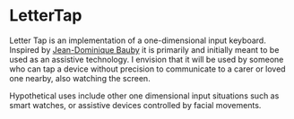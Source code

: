 LetterTap
=========

Letter Tap is an implementation of a one-dimensional input keyboard. Inspired by [Jean-Dominique Bauby](http://en.wikipedia.org/wiki/Jean-Dominique_Bauby) it is primarily and initially meant to be used as an assistive technology. I envision that it will be used by someone who can tap a device without precision to communicate to a carer or loved one nearby, also watching the screen.

Hypothetical uses include other one dimensional input situations such as smart watches, or  assistive devices controlled by facial movements.
